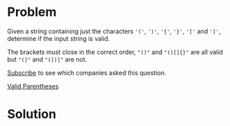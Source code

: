 
# Problem

Given a string containing just the characters `'('`, `')'`, `'{'`, `'}'`,
`'['` and `']'`, determine if the input string is valid.

The brackets must close in the correct order, `"()"` and `"()[]{}"` are all
valid but `"(]"` and `"([)]"` are not.

[Subscribe](/subscribe/) to see which companies asked this question.



[Valid Parentheses](https://leetcode.com/problems/valid-parentheses)

# Solution



